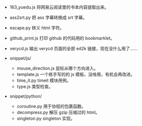 + 163_yuedu.js 将网易云阅读里的书本内容提取出来。
+ ass2srt.py 把 ass 字幕转换成 srt 字幕。
+ escape.py 转义 html 字符。
+ github_print.js 打印 github 的代码用的 bookmarklet。
+ verycd.js 输出 verycd 页面的全部 ed2k 链接，现在没什么用了……

+ snippet/js/
    - mouse_direction.js 鼠标从哪个方向进入。
    - template.js 一个练手写的的 js 模板，没啥用，有机会再改进。
    - time_it.py timeit 模块用例。
    - type.js 类型检查。

+ snippet/python/
    - coroutine.py 用于协程的包裹函数。
    - decompress.py 解压 gzip 压缩过的 html。
    - singleton.py singleton 实现。
